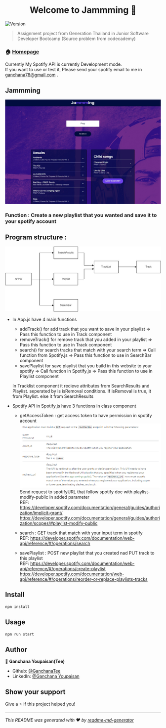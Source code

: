 <h1 align="center">Welcome to Jammming 👋</h1>
<p>
  <img alt="Version" src="https://img.shields.io/badge/version-0.1.0-blue.svg?cacheSeconds=2592000" />
</p>

> Assignment project from Generation Thailand in Junior Software Developer Bootcamp (Source problem from codecademy) 

### 🏠 [Homepage](http://jammming-tee.surge.sh/)
Currently My Spotify API is currently Development mode. <br />
If you want to use or test it, Please send your spotify email to me in ganchana78@gmail.com .

## Jammming
<img src="./src/components/img/jammmingPreview.jpg" alt="not found" title="Jammming preview">

### Function : Create a new playlist that you wanted and save it to your spotify account

## Program structure :
<img src="./src/components/img/jammmingTreeDiagram.jpg" alt="not found" title="Jammming Tree Diagram">

* In App.js have 4 main functions 
  * addTrack() for add track that you want to save in your playlist 
    => Pass this function to use in Track component
  * removeTrack() for remove track that you added in your playlist 
    => Pass this function to use in Track component
  * search() for search tracks that match with your search term 
    => Call function from Spotify.js 
    =>  Pass this function to use in SearchBar component
  * savePlaylist for save playlist that you build in this website to your spotify 
    => Call function in Spotify.js 
    =>  Pass this function to use in Playlist component
  
  In Tracklist component it recieve attributes from SearchResults and Playlist. seperated by is isRemoval conditions.
If isRemoval is true, it from Playlist. else it from SearchResults

* Spotify API in Spotify.js have 3 functions in class component
  * getAccessToken : get access token to have permission in spotify account
    <img src="./src/components/img/getAccessToken.PNG" alt="not found" title="Get Access Token"> <br />
    Send request to spotifyURL that follow spotify doc with playlist-modify-public in added parameter <br />
    REF: https://developer.spotify.com/documentation/general/guides/authorization/implicit-grant/
         https://developer.spotify.com/documentation/general/guides/authorization/scopes/#playlist-modify-public

  * search : GET track that match with your input term in spotify <br />
    REF: https://developer.spotify.com/documentation/web-api/reference/#/operations/search

  * savePlaylist : POST new playlist that you created nad PUT track to this playlist <br />
    REF: https://developer.spotify.com/documentation/web-api/reference/#/operations/create-playlist
         https://developer.spotify.com/documentation/web-api/reference/#/operations/reorder-or-replace-playlists-tracks

## Install

```sh
npm install
```

## Usage

```sh
npm run start
```

## Author

👤 **Ganchana Youpaisan(Tee)**

* Github: [@GanchanaTee](https://github.com/GanchanaTee)
* LinkedIn: [@Ganchana Youpaisan](https://www.linkedin.com/in/ganchana-youpaisan-757823166)

## Show your support

Give a ⭐️ if this project helped you!

***
_This README was generated with ❤️ by [readme-md-generator](https://github.com/kefranabg/readme-md-generator)_

